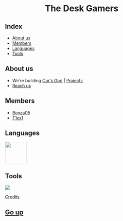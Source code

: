 <h1 align="center">The Desk Gamers</h1>

## Index

-  [About us](#about-us)
-  [Members](#members)
-  [Languages](#languages)
-  [Tools](#tools)

## About us

-  We're building [Car's God](https://github.com/TheDeskGamers/Car-s-God) | [Projects](../projects.md)
-  [Reach us](mailto:thedeskgamers@gmail.com)

## Members

-  [Bonza05](https://github.com/Bonza05)
-  [T1xx1](https://github.com/T1xx1)

## Languages
<img src="https://img.icons8.com/color/96/null/c-sharp-logo.png" height="70" width="70px" />

## Tools

![](https://www.vectorlogo.zone/logos/unity3d/unity3d-icon.svg)

[Credits](../credits.md)

## [Go up](#index)
